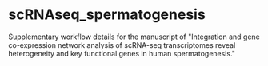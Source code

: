 # scRNAseq_spermatogenesis
Supplementary workflow details for the manuscript of "Integration and gene co-expression network analysis of scRNA-seq transcriptomes reveal heterogeneity and key functional genes in human spermatogenesis."
